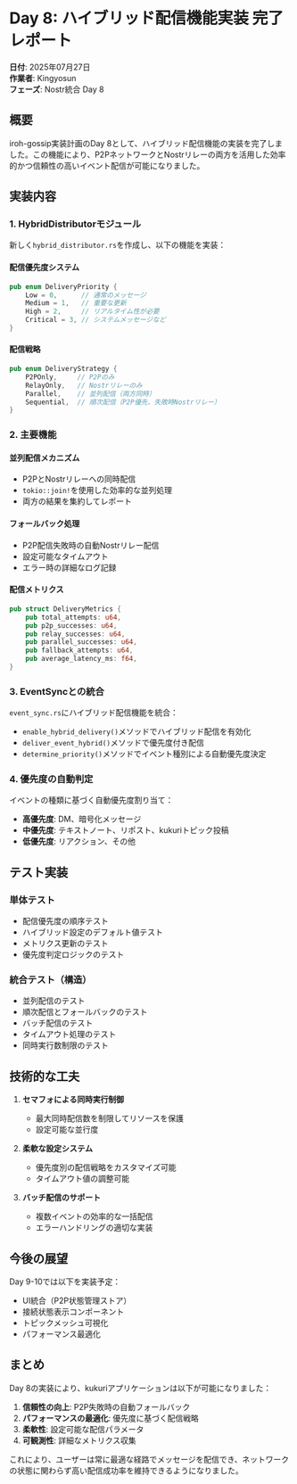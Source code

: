# Day 8: ハイブリッド配信機能実装 完了レポート

**日付**: 2025年07月27日  
**作業者**: Kingyosun  
**フェーズ**: Nostr統合 Day 8

## 概要

iroh-gossip実装計画のDay 8として、ハイブリッド配信機能の実装を完了しました。この機能により、P2PネットワークとNostrリレーの両方を活用した効率的かつ信頼性の高いイベント配信が可能になりました。

## 実装内容

### 1. HybridDistributorモジュール

新しく`hybrid_distributor.rs`を作成し、以下の機能を実装：

#### 配信優先度システム
```rust
pub enum DeliveryPriority {
    Low = 0,      // 通常のメッセージ
    Medium = 1,   // 重要な更新
    High = 2,     // リアルタイム性が必要
    Critical = 3, // システムメッセージなど
}
```

#### 配信戦略
```rust
pub enum DeliveryStrategy {
    P2POnly,     // P2Pのみ
    RelayOnly,   // Nostrリレーのみ
    Parallel,    // 並列配信（両方同時）
    Sequential,  // 順次配信（P2P優先、失敗時Nostrリレー）
}
```

### 2. 主要機能

#### 並列配信メカニズム
- P2PとNostrリレーへの同時配信
- `tokio::join!`を使用した効率的な並列処理
- 両方の結果を集約してレポート

#### フォールバック処理
- P2P配信失敗時の自動Nostrリレー配信
- 設定可能なタイムアウト
- エラー時の詳細なログ記録

#### 配信メトリクス
```rust
pub struct DeliveryMetrics {
    pub total_attempts: u64,
    pub p2p_successes: u64,
    pub relay_successes: u64,
    pub parallel_successes: u64,
    pub fallback_attempts: u64,
    pub average_latency_ms: f64,
}
```

### 3. EventSyncとの統合

`event_sync.rs`にハイブリッド配信機能を統合：

- `enable_hybrid_delivery()`メソッドでハイブリッド配信を有効化
- `deliver_event_hybrid()`メソッドで優先度付き配信
- `determine_priority()`メソッドでイベント種別による自動優先度決定

### 4. 優先度の自動判定

イベントの種類に基づく自動優先度割り当て：
- **高優先度**: DM、暗号化メッセージ
- **中優先度**: テキストノート、リポスト、kukuriトピック投稿
- **低優先度**: リアクション、その他

## テスト実装

### 単体テスト
- 配信優先度の順序テスト
- ハイブリッド設定のデフォルト値テスト
- メトリクス更新のテスト
- 優先度判定ロジックのテスト

### 統合テスト（構造）
- 並列配信のテスト
- 順次配信とフォールバックのテスト
- バッチ配信のテスト
- タイムアウト処理のテスト
- 同時実行数制限のテスト

## 技術的な工夫

1. **セマフォによる同時実行制御**
   - 最大同時配信数を制限してリソースを保護
   - 設定可能な並行度

2. **柔軟な設定システム**
   - 優先度別の配信戦略をカスタマイズ可能
   - タイムアウト値の調整可能

3. **バッチ配信のサポート**
   - 複数イベントの効率的な一括配信
   - エラーハンドリングの適切な実装

## 今後の展望

Day 9-10では以下を実装予定：
- UI統合（P2P状態管理ストア）
- 接続状態表示コンポーネント
- トピックメッシュ可視化
- パフォーマンス最適化

## まとめ

Day 8の実装により、kukuriアプリケーションは以下が可能になりました：

1. **信頼性の向上**: P2P失敗時の自動フォールバック
2. **パフォーマンスの最適化**: 優先度に基づく配信戦略
3. **柔軟性**: 設定可能な配信パラメータ
4. **可観測性**: 詳細なメトリクス収集

これにより、ユーザーは常に最適な経路でメッセージを配信でき、ネットワークの状態に関わらず高い配信成功率を維持できるようになりました。